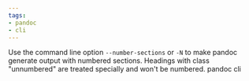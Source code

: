 ```yaml
---
tags:
- pandoc
- cli
---
```


Use the command line option `--number-sections` or `-N` to make pandoc
generate output with numbered sections. Headings with class "unnumbered"
are treated specially and won't be numbered. pandoc cli
